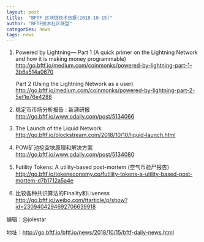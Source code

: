 ```yaml
---
layout: post
title:  "BFTF 区块链技术日报(2018-10-15)"
author: "BFTF技术社区联盟"
categories: news
tags: news
---
```


1. Powered by Lightning — Part 1 (A quick primer on the Lightning Network and how it is making money programmable)  <http:/go.bftf.io/medium.com/coinmonks/powered-by-lightning-part-1-3b6a514a0670>

    Part 2 (Using the Lightning Network as a user)  <http://go.bftf.io/medium.com/coinmonks/powered-by-lightning-part-2-5ef1e76e4288>   

2. 稳定币市场分析报告 : 新湃研报  <http://go.bftf.io/www.odaily.com/post/5134066>

3. The Launch of the Liquid Network  <http://go.bftf.io/blockstream.com/2018/10/10/liquid-launch.html>

5. POW矿池挖空块原理和解决方案 <http://go.bftf.io/www.odaily.com/post/5134080>

6. Futility Tokens: A utility-based post-mortem (空气币验尸报告) <http://go.bftf.io/tokeneconomy.co/futility-tokens-a-utility-based-post-mortem-d7b1712a5a4e>

7. 比较各种共识算法的Finality和Liveness <http://go.bftf.io/weibo.com/ttarticle/p/show?id=2309404294692706639918>

编辑：@jolestar

地址：<http://go.bftf.io/bftf.io/news/2018/10/15/bftf-daily-news.html>
